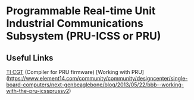 # Programmable Real-time Unit Industrial Communications Subsystem (PRU-ICSS or PRU)


## Useful Links
[TI CGT](http://www.ti.com/tool/ARM-CGT) (Compiler for PRU firmware)
[Working with PRU] (https://www.element14.com/community/community/designcenter/single-board-computers/next-genbeaglebone/blog/2013/05/22/bbb--working-with-the-pru-icssprussv2)

